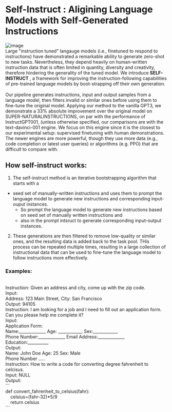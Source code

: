 # Self-Instruct : Aligining Language Models with Self-Generated Instructions

![image](https://github.com/prashantkanuru/Prashant-Kanuru/assets/79887087/f5aa3fa5-de9e-4a67-b89e-399818e5f6b1)
<br>
Large "instruction tuned" langauge models (i.e., finetuned to respond to instructions) have demonstrated a remarkable ability to generate zero-shot to new tasks. Nevertheless, they depend heavily on human-written instruction data that is often limited in quantity, diversity and creativity, therefore hindering the generality of the tuned model. We introduce **SELF-INSTRUCT** , a framework for improving the instruction-following capabilities of pre-trained language models by boot-strapping off their own generation.
<br>
<br>
Our pipeline generates instructions, input and output samples from a language model, then filters invalid or similar ones before using them to fine-tune the original model.
Applying our method to the vanilla GPT3, we demonstrate a 33% absolute improvement over the original model on SUPER-NATURALINSTRUCTIONS, on par with the performance of InstructGPT001, (unless otherwise specified, our comparisons are with the text-davinci-001 engine. We focus on this engine since it is the closest to our experimental setup: supervised finetuning with human demonstrations. The newer engines are more powerful, though they use more data (e.g., code completion or latest user queries) or algorithms (e.g. PPO) that are difficult to compare with.
## How self-instruct works:
1. The self-instruct method is an iterative bootstrapping algorithm that starts with a
- seed set of manually-written instructions and uses them to prompt the language model to generate new instructions and corresponding input-ouput instances.
  -  So prompt the language model to generate new instructions based on seed set of manually written instructions and
  -  also in the prompt intsruct to generate corresponding input-output instances.
2. These generations are then filtered to remove low-quality or similar ones, and the resulting data is added back to the task pool. THis process can be repeated multiple times, resulting in a large collection of instructional data that can be used to fine-tune the language model to follow instructions more effectively.

### Examples:
<br>
Instruction: Given an address and city, come up with the zip code.
<br>
Input:
<br>
Address: 123 Main Street, City: San Francisco
<br>
Output: 94105
<br>
Instruction: I am looking for a job and I need to fill out an application form. Can you please help me complete it?
<br>
Input:
<br>
Application Form:
<br>
Name:_____________ Age: ____________ Sex:____________
<br>
Phone Number:_____________ Email Address:_____________
<br>
Education:__________
<br>
Output:
<br>
Name: John Doe Age: 25 Sex: Male
<br>
Phone Number .....
<br>
Instruction: How to write a code for converting degree fahrenheit to celcisus.
<br>
Input: NULL
<br>
Output: 
<br>
```
<br>
def convert_fahrenheit_to_celsius(fahr):
  <br>
&nbsp;&nbsp;&nbsp;&nbsp;celsius=(fahr-32)*5/9
  <br>
&nbsp;&nbsp;&nbsp;&nbsp;return celsius
  <br>
```  
